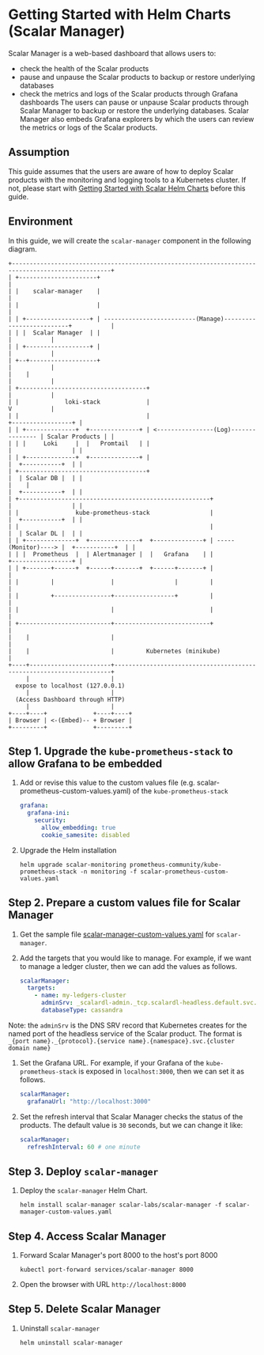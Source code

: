 # Getting Started with Helm Charts (Scalar Manager)
Scalar Manager is a web-based dashboard that allows users to:
* check the health of the Scalar products
* pause and unpause the Scalar products to backup or restore underlying databases
* check the metrics and logs of the Scalar products through Grafana dashboards
The users can pause or unpause Scalar products through Scalar Manager to backup or restore the underlying databases.
Scalar Manager also embeds Grafana explorers by which the users can review the metrics or logs of the Scalar products.

## Assumption
This guide assumes that the users are aware of how to deploy Scalar products with the monitoring and logging tools to a Kubernetes cluster.
If not, please start with [Getting Started with Scalar Helm Charts](./getting-started-scalar-helm-charts.md) before this guide.

## Environment
In this guide, we will create the `scalar-manager` component in the following diagram.

```
+--------------------------------------------------------------------------------------------------+
| +----------------------+                                                                         |
| |    scalar-manager    |                                                                         |
| |                      |                                                                         |
| | +------------------+ | --------------------------(Manage)--------------------------+           |
| | |  Scalar Manager  | |                                                             |           |
| | +------------------+ |                                                             |           |
| +--+-------------------+                                                             |           |
|    |                                                                                 |           |
| +------------------------------------+                                               |           |
| |             loki-stack             |                                               V           |
| |                                    |                                       +-----------------+ |
| | +--------------+  +--------------+ | <----------------(Log)--------------- | Scalar Products | |
| | |     Loki     |  |   Promtail   | |                                       |                 | |
| | +--------------+  +--------------+ |                                       |  +-----------+  | |
| +------------------------------------+                                       |  | Scalar DB |  | |
|    |                                                                         |  +-----------+  | |
| +------------------------------------------------------+                     |                 | |
| |                kube-prometheus-stack                 |                     |  +-----------+  | |
| |                                                      |                     |  | Scalar DL |  | |
| | +--------------+  +--------------+  +--------------+ | -----(Monitor)----> |  +-----------+  | |
| | |  Prometheus  |  | Alertmanager |  |   Grafana    | |                     +-----------------+ |
| | +-------+------+  +------+-------+  +------+-------+ |                                         |
| |         |                |                 |         |                                         |
| |         +----------------+-----------------+         |                                         |
| |                          |                           |                                         |
| +--------------------------+---------------------------+                                         |
|    |                       |                                                                     |
|    |                       |         Kubernetes (minikube)                                       |
+----+-----------------------+---------------------------------------------------------------------+
     |                       |
  expose to localhost (127.0.0.1)
     |                       |
  (Access Dashboard through HTTP)
     |                       |
+----+----+             +----+----+
| Browser | <-(Embed)-- + Browser |
+---------+             +---------+
```

## Step 1. Upgrade the `kube-prometheus-stack` to allow Grafana to be embedded

1. Add or revise this value to the custom values file (e.g. scalar-prometheus-custom-values.yaml) of the `kube-prometheus-stack`
   ```yaml
   grafana:
     grafana-ini:
       security:
         allow_embedding: true
         cookie_samesite: disabled
   ```

1. Upgrade the Helm installation
   ```console
   helm upgrade scalar-monitoring prometheus-community/kube-prometheus-stack -n monitoring -f scalar-prometheus-custom-values.yaml
   ```

## Step 2. Prepare a custom values file for Scalar Manager

1. Get the sample file [scalar-manager-custom-values.yaml](./conf/scalar-manager-custom-values.yaml) for `scalar-manager`.

1. Add the targets that you would like to manage. For example, if we want to manage a ledger cluster, then we can add the values as follows.
   ```yaml
   scalarManager:
     targets:
       - name: my-ledgers-cluster
         adminSrv: _scalardl-admin._tcp.scalardl-headless.default.svc.cluster.local
         databaseType: cassandra
   ```

Note: the `adminSrv` is the DNS SRV record that Kubernetes creates for the named port of the headless service of the Scalar product. The format is `_{port name}._{protocol}.{service name}.{namespace}.svc.{cluster domain name}`

1. Set the Grafana URL. For example, if your Grafana of the `kube-prometheus-stack` is exposed in `localhost:3000`, then we can set it as follows.
   ```yaml
   scalarManager:
     grafanaUrl: "http://localhost:3000"
   ```

1. Set the refresh interval that Scalar Manager checks the status of the products. The default value is `30` seconds, but we can change it like:
   ```yaml
   scalarManager:
     refreshInterval: 60 # one minute
   ```

## Step 3. Deploy `scalar-manager`

1. Deploy the `scalar-manager` Helm Chart.
   ```console
   helm install scalar-manager scalar-labs/scalar-manager -f scalar-manager-custom-values.yaml
   ```

## Step 4. Access Scalar Manager

1. Forward Scalar Manager's port 8000 to the host's port 8000
   ```console
   kubectl port-forward services/scalar-manager 8000
   ```

1. Open the browser with URL `http://localhost:8000`

## Step 5. Delete Scalar Manager
1. Uninstall `scalar-manager`
   ```console
   helm uninstall scalar-manager
   ```
